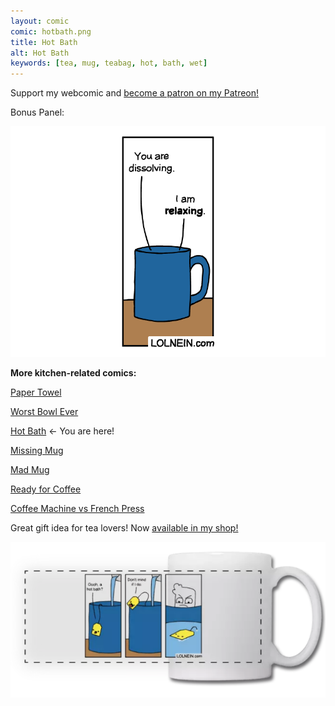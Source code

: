 ```yaml
---
layout: comic
comic: hotbath.png
title: Hot Bath
alt: Hot Bath
keywords: [tea, mug, teabag, hot, bath, wet]
---
```


Support my webcomic and [become a patron on my Patreon!](https://www.patreon.com/lolnein)

Bonus Panel:

![Hot Bath Bonus Panel](/images/hotbath_bonus.png)


__More kitchen-related comics:__

[Paper Towel](https://lolnein.com/2017/04/25/papertowel/)

[Worst Bowl Ever](https://lolnein.com/2018/08/02/worstbowlever/)

[Hot Bath](https://lolnein.com/2019/04/29/hotbath/) <- You are here!

[Missing Mug](https://lolnein.com/2019/09/11/missingmug/)

[Mad Mug](https://lolnein.com/2019/11/11/madmug/)

[Ready for Coffee](https://lolnein.com/2020/01/20/readyforcoffee/)

[Coffee Machine vs French Press](https://lolnein.com/2019/10/29/coffeemachinevsfrenchpress/)


Great gift idea for tea lovers! Now [available in my shop!](https://lolnein.redbubble.com) 

[![Hot Bath on a Mug](/images/hotbath_mug.png)](https://lolnein.redbubble.com)

